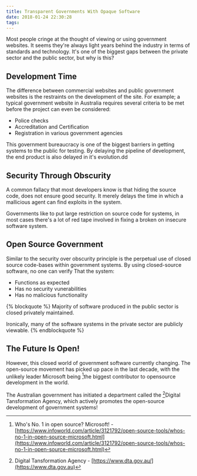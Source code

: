 ```yaml
---
title: Transparent Governments With Opaque Software
date: 2018-01-24 22:30:28
tags:
---
```


Most people cringe at the thought of viewing or using government websites. It seems they're always light years behind the industry in terms of standards and technology. It's one of the biggest gaps between the private sector and the public sector, but why is this?

## Development Time
The difference between commercial websites and public government websites is the restraints on the development of the site. For example; a typical government website in Australia requires several criteria to be met before the project can even be considered:

 - Police checks
 - Accreditation and Certification
 - Registration in various government agencies

This government bureaucracy is one of the biggest barriers in getting systems to the public for testing. By delaying the pipeline of development, the end product is also delayed in it's evolution.dd

## Security Through Obscurity
A common fallacy that most developers know is that hiding the source code, does not ensure good security. It merely delays the time in which a mallicious agent can find exploits in the system. 

Governments like to put large restriction on source code for systems, in most cases there's a lot of red tape involved in fixing a broken on insecure software system.

## Open Source Government
Similar to the security over obscurity principle is the perpetual use of closed source code-bases within government systems. By using closed-source software, no one can verify That the system:
 -  Functions as expected
 -  Has no security vunerabilities
 -  Has no malicious functionality

{% blockquote %}
Majority of software produced in the public sector is closed privately maintained. 

Ironically, many of the software systems in the private sector are publicly viewable.
{% endblockquote %}

## The Future Is Open!
However, this closed world of government software currently changing. The open-source movement has picked up pace in the last decade, with the unlikely leader Microsoft being [^1]the biggest contributor to opensource development in the world.

The Australian government has initiated a department called the [^2]Digital Tansformation Agency, which actively promotes the open-source development of government systems!

[^1]: Who's No. 1 in open source? Microsoft! - [https://www.infoworld.com/article/3121792/open-source-tools/whos-no-1-in-open-source-microsoft.html](https://www.infoworld.com/article/3121792/open-source-tools/whos-no-1-in-open-source-microsoft.html)
[^2]: Digital Tansformation Agency - [https://www.dta.gov.au/](https://www.dta.gov.au)